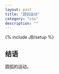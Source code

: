 ```yaml
---
layout: post
title: "圆弧运动"
category: "css"
description: ""
---
```

{% include JB/setup %}




## 结语 ##

圆弧的运动。

[img_css_modules_example]: {{POSTS_IMG_PATH}}/201604/css_modules_example.png "CSS Modules的示例"

[Materialize]: http://materializecss.com/ "Materialize"
